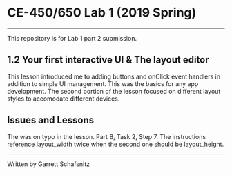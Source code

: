 # CE-450/650 Lab 1 (2019 Spring)
---
This repository is for Lab 1 part 2 submission.
 
## 1.2 Your first interactive UI & The layout editor
 
This lesson introduced me to adding buttons and onClick event handlers in addition to simple UI management. This was the basics for any app development. The second portion of the lesson focused on different layout styles to accomodate different devices.  
## Issues and Lessons
 
The was on typo in the lesson. Part B, Task 2, Step 7. The instructions reference layout_width twice when the second one should be layout_height.  
  

---
Written by Garrett Schafsnitz
